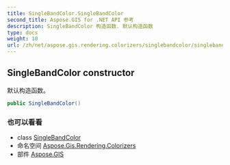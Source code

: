 ```yaml
---
title: SingleBandColor.SingleBandColor
second_title: Aspose.GIS for .NET API 参考
description: SingleBandColor 构造函数. 默认构造函数
type: docs
weight: 10
url: /zh/net/aspose.gis.rendering.colorizers/singlebandcolor/singlebandcolor/
---
```

## SingleBandColor constructor

默认构造函数。

```csharp
public SingleBandColor()
```

### 也可以看看

* class [SingleBandColor](../)
* 命名空间 [Aspose.Gis.Rendering.Colorizers](../../singlebandcolor/)
* 部件 [Aspose.GIS](../../../)


